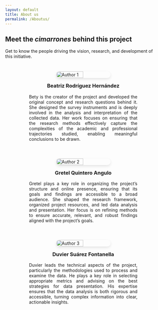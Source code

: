 ```yaml
---
layout: default
title: About us
permalink: /Aboutus/
---
```


## Meet the *cimarrones* behind this project

Get to know the people driving the vision, research, and development of this initiative.

<div style="
  display: flex; 
  flex-wrap: wrap; 
  justify-content: center; 
  align-items: flex-start;
  margin-top: 40px; 
  gap: 40px;
">
  <div style="text-align: justify; flex: 1 1 300px; max-width: 350px;">
    <img 
      src="{{ site.baseurl }}/assets/images/IMG_Bety.jpg" 
      alt="Author 1" 
      style="
        width: 50%; 
        height: auto; 
        display: block;
        margin: 0 auto 15px auto;
        border-radius: 10px; 
        box-shadow: 0 4px 10px rgba(0,0,0,0.1);
      " 
    />
    <h3 style="text-align: center; margin-top: 10px;">Beatriz Rodríguez Hernández</h3>
    <p>
      Bety is the creator of the project and developed the original concept and research questions behind it. She designed the survey instruments and is deeply involved in the analysis and interpretation of the collected data. Her work focuses on ensuring that the research methods effectively capture the complexities of the academic and professional trajectories studied, enabling meaningful conclusions to be drawn.
    </p>
  </div>

  <div style="text-align: justify; flex: 1 1 300px; max-width: 350px;">
    <img 
      src="{{ site.baseurl }}/assets/images/20250124_144716.jpg" 
      alt="Author 2" 
      style="
        width: 50%; 
        height: auto; 
        display: block;
        margin: 0 auto 15px auto;
        border-radius: 10px; 
        box-shadow: 0 4px 10px rgba(0,0,0,0.1);
      " 
    />
    <h3 style="text-align: center; margin-top: 10px;">Gretel Quintero Angulo</h3>
    <p>
      Gretel plays a key role in organizing the project’s structure and online presence, ensuring that its goals and findings are accessible to a broad audience. She shaped the research framework, organized project resources, and led data analysis and presentation. Her focus is on refining methods to ensure accurate, relevant, and robust findings aligned with the project’s goals.
    </p>
  </div>

  <div style="text-align: justify; flex: 1 1 300px; max-width: 350px;">
    <img 
      src="{{ site.baseurl }}/assets/images/du.jpg" 
      alt="Author 3" 
      style="
        width: 50%; 
        height: auto; 
        display: block;
        margin: 0 auto 15px auto;
        border-radius: 10px; 
        box-shadow: 0 4px 10px rgba(0,0,0,0.1);
      " 
    />
    <h3 style="text-align: center; margin-top: 10px;">Duvier Suárez Fontanella</h3>
    <p>
      Duvier leads the technical aspects of the project, particularly the methodologies used to process and examine the data. He plays a key role in selecting appropriate metrics and advising on the best strategies for data presentation. His expertise ensures that the data analysis is both rigorous and accessible, turning complex information into clear, actionable insights.
    </p>
  </div>
</div>
